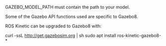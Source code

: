 GAZEBO_MODEL_PATH must contain the path to your model.

Some of the Gazebo API functions used are specific to Gazebo8.

ROS Kinetic can be upgraded to Gazebo8 with: 

curl -ssL http://get.gazebosim.org | sh
sudo apt install ros-kinetic-gazebo8-*










